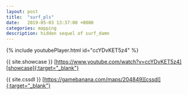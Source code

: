 ```yaml
---
layout: post
title:  "surf_pls"
date:   2019-05-03 13:37:00 +0000
categories: mapping
description: hidden sequel of surf_damn
---
```


{% include youtubePlayer.html id="ccYDvKET5z4" %}

{{ site.showcase }} [https://www.youtube.com/watch?v=ccYDvKET5z4][showcase]{:target="_blank"}

{{ site.cssdl }} [https://gamebanana.com/maps/204849][cssdl]{:target="_blank"}

[showcase]: https://www.youtube.com/watch?v=ccYDvKET5z4
[cssdl]: https://gamebanana.com/maps/204849

